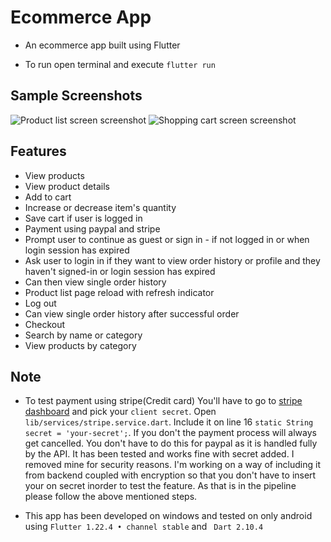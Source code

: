 # Ecommerce App

- An ecommerce app built using Flutter

- To run open terminal and execute ```flutter run```

## Sample Screenshots

![Product list screen screenshot](/../screenshots/productList.png?raw=true)   ![Shopping cart screen screenshot](/../screenshots/shoppingCart.png?raw=true)



## Features

- View products
- View product details
- Add to cart
- Increase or decrease item's quantity
- Save cart if user is logged in
- Payment using paypal and stripe
- Prompt user to continue as guest or sign in - if not logged in or when login session has expired
- Ask user to login in if they want to view order history or profile 
  and they haven't signed-in or login session has expired
- Can then view single order history
- Product list page reload with refresh indicator
- Log out
- Can view single order history after successful order
- Checkout
- Search by name or category
- View products by category

## Note

- To test payment using stripe(Credit card) You'll have to go to [stripe dashboard](https://dashboard.stripe.com/) and pick your 
```client secret```.
 Open ``` lib/services/stripe.service.dart ```. 
Include it on line 16 ``` static String secret = 'your-secret'; ```.
If you don't the payment process will always get cancelled. You don't have to do this for paypal as it is handled fully by the API.
It has been tested and works fine with secret added. I removed mine for security reasons. I'm working on a way of including it from backend coupled with encryption so that you don't have to insert your on secret inorder to test the feature. As that is in the pipeline please follow the above mentioned steps.

- This app has been developed on windows and tested on only android using ```Flutter 1.22.4 • channel stable``` and ```  Dart 2.10.4 ```
